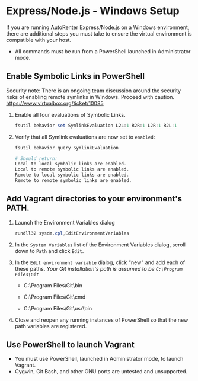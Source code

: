 # Express/Node.js - Windows Setup
If you are running AutoRenter Express/Node.js on a Windows environment, there are additional steps you must take to ensure the virtual environment is compatible with your host.

- All commands must be run from a PowerShell launched in Administrator mode.

## Enable Symbolic Links in PowerShell

Security note: There is an ongoing team discussion around the security risks of enabling remote symlinks in Windows. Proceed with caution.
https://www.virtualbox.org/ticket/10085

1) Enable all four evaluations of Symbolic Links.

    ```PowerShell
    fsutil behavior set SymlinkEvaluation L2L:1 R2R:1 L2R:1 R2L:1
    ```

2) Verify that all Symlink evaluations are now set to `enabled`:

    ```PowerShell
    fsutil behavior query SymlinkEvaluation

    # Should return:
    Local to local symbolic links are enabled.
    Local to remote symbolic links are enabled.
    Remote to local symbolic links are enabled.
    Remote to remote symbolic links are enabled.
    ```

## Add Vagrant directories to your environment's PATH.

1) Launch the Environment Variables dialog

    ```PowerShell
    rundll32 sysdm.cpl,EditEnvironmentVariables
    ```

2) In the `System Variables` list of the Environment Variables dialog, scroll down to `Path` and click `Edit`.

3) In the `Edit environment variable` dialog, click "new" and add each of these paths. *Your Git installation's path is assumed to be `C:\Program Files\Git`*

    * C:\Program Files\Git\bin

    * C:\Program Files\Git\cmd

    * C:\Program Files\Git\usr\bin

4) Close and reopen any running instances of PowerShell so that the new path variables are registered.

## Use PowerShell to launch Vagrant

- You must use PowerShell, launched in Administrator mode, to launch Vagrant.
- Cygwin, Git Bash, and other GNU ports are untested and unsupported.
